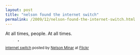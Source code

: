 ```yaml
---
layout: post
title: "nelson found the internet switch"
permalink: /2009/12/nelson-found-the-internet-switch.html
---
```


<p>At all times, people.  At all times.</p><p><blockquote><a href="http://www.flickr.com/photos/nelsonminar/4228096795/" title="photo sharing"><img src="https://farm3.static.flickr.com/2695/4228096795_9617674413.jpg" style="border: solid 1px #000000;" alt="" /></a></blockquote></p><p><small><a href="http://www.flickr.com/photos/nelsonminar/4228096795/">internet switch</a> posted by <a href="http://www.flickr.com/people/nelsonminar/">Nelson Minar</a> at <a href="http://www.flickr.com/">Flickr</a></small></p>


